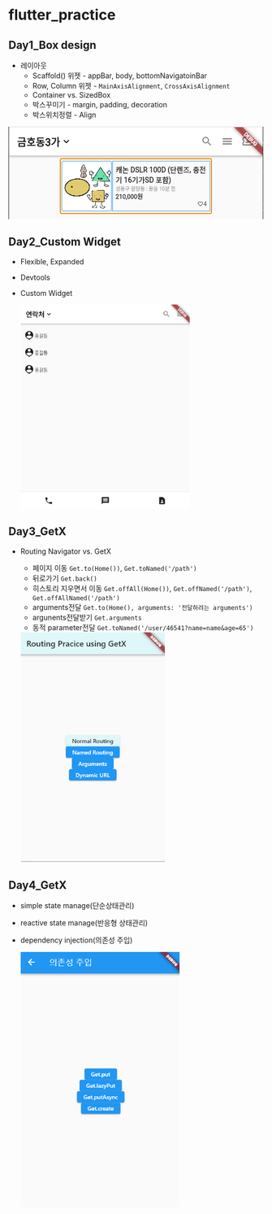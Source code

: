 # flutter_practice

## Day1_Box design

- 레이아웃
  - Scaffold() 위젯 - appBar, body, bottomNavigatoinBar
  - Row, Column 위젯 - `MainAxisAlignment`, `CrossAxisAlignment`
  - Container vs. SizedBox
  - 박스꾸미기 - margin, padding, decoration
  - 박스위치정렬 - Align

![image-20230116235159182](README.assets/image-20230116235159182.png)

## Day2_Custom Widget

- Flexible, Expanded

- Devtools

- Custom Widget

  <img src="README.assets/image-20230117221316884.png" alt="image-20230117221316884" style="zoom: 67%;" />

## Day3_GetX

- Routing Navigator vs. GetX

  - 페이지 이동 `Get.to(Home())`, `Get.toNamed('/path')`
  - 뒤로가기 `Get.back()`
  - 히스토리 지우면서 이동 `Get.offAll(Home())`, `Get.offNamed('/path')`, `Get.offAllNamed('/path')`
  - arguments전달 `Get.to(Home(), arguments: '전달하려는 arguments')`
  - argunents전달받기 `Get.arguments`
  - 동적 parameter전달 `Get.toNamed('/user/46541?name=name&age=65')`

  <img src="README.assets/image-20230118230928102.png" alt="image-20230118230928102" style="zoom: 80%;" />

## Day4_GetX

- simple state manage(단순상태관리) 

- reactive state manage(반응형 상태관리)

- dependency injection(의존성 주입)

  <img src="README.assets/image-20230119204732439.png" alt="image-20230119204732439" style="zoom: 80%;" />

  